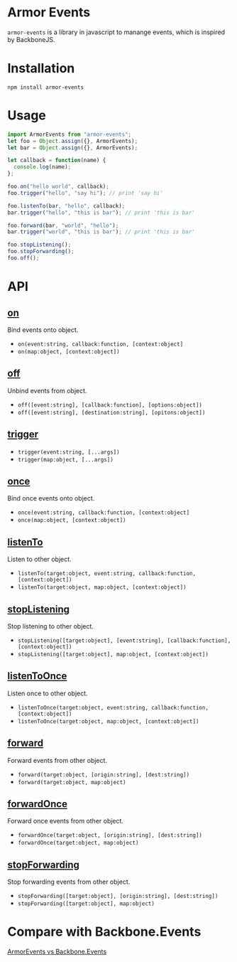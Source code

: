 # Armor Events

`armor-events` is a library in javascript to manange events, which is inspired by BackboneJS.

# Installation

`npm install armor-events`

# Usage

```js
import ArmorEvents from "armor-events";
let foo = Object.assign({}, ArmorEvents);
let bar = Object.assign({}, ArmorEvents);

let callback = function(name) {
  console.log(name);
};

foo.on("hello world", callback);
foo.trigger("hello", "say hi"); // print 'say hi'

foo.listenTo(bar, "hello", callback);
bar.trigger("hello", "this is bar"); // print 'this is bar'

foo.forward(bar, "world", "hello");
bar.trigger("world", "this is bar"); // print 'this is bar'

foo.stopListening();
foo.stopForwarding();
foo.off();
```

# API

## [on](./api/zh/on.md)

Bind events onto object.

- `on(event:string, callback:function, [context:object]`
- `on(map:object, [context:object])`

## [off](./api/zh/off.md)

Unbind events from object.

- `off([event:string], [callback:function], [options:object])`
- `off([event:string], [destination:string], [opitons:object])`

## [trigger](./api/zh/trigger.md)

- `trigger(event:string, [...args])`
- `trigger(map:object, [...args])`

## [once](./api/zh/once.md)

Bind once events onto object.

- `once(event:string, callback:function, [context:object]`
- `once(map:object, [context:object])`

## [listenTo](./api/zh/listenTo.md)

Listen to other object.

- `listenTo(target:object, event:string, callback:function, [context:object])`
- `listenTo(target:object, map:object, [context:object])`

## [stopListening](./api/zh/stopListening.md)

Stop listening to other object.

- `stopListening([target:object], [event:string], [callback:function], [context:object])`
- `stopListening([target:object], map:object, [context:object])`

## [listenToOnce](./api/zh/listenToOnce.md)

Listen once to other object.

- `listenToOnce(target:object, event:string, callback:function, [context:object])`
- `listenToOnce(target:object, map:object, [context:object])`

## [forward](./api/zh/forward.md)

Forward events from other object.

- `forward(target:object, [origin:string], [dest:string])`
- `forward(target:object, map:object)`

## [forwardOnce](./api/zh/forwardOnce.md)

Forward once events from other object.

- `forwardOnce(target:object, [origin:string], [dest:string])`
- `forwardOnce(target:object, map:object)`

## [stopForwarding](./api/zh/stopForwarding.md)

Stop forwarding events from other object.

- `stopForwarding([target:object], [origin:string], [dest:string])`
- `stopForwarding([target:object], map:object)`

# Compare with Backbone.Events

[ArmorEvents vs Backbone.Events](./diff.md)
